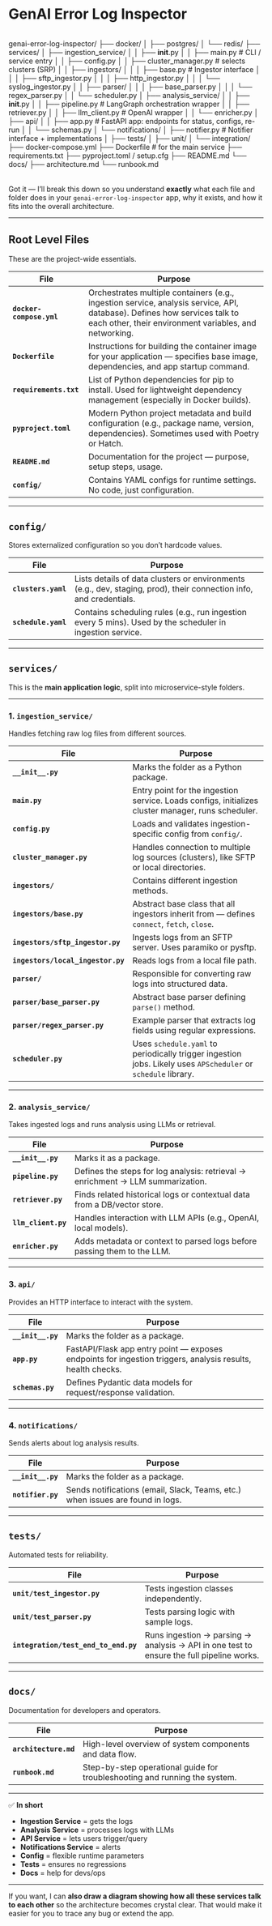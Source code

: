 # GenAI Error Log Inspector
######
genai-error-log-inspector/
├── docker/
│   ├── postgres/
│   └── redis/
├── services/
│   ├── ingestion_service/
│   │   ├── __init__.py
│   │   ├── main.py                # CLI / service entry
│   │   ├── config.py
│   │   ├── cluster_manager.py     # selects clusters (SRP)
│   │   ├── ingestors/
│   │   │   ├── base.py            # Ingestor interface
│   │   │   ├── sftp_ingestor.py
│   │   │   ├── http_ingestor.py
│   │   │   └── syslog_ingestor.py
│   │   ├── parser/
│   │   │   ├── base_parser.py
│   │   │   └── regex_parser.py
│   │   └── scheduler.py
│   ├── analysis_service/
│   │   ├── __init__.py
│   │   ├── pipeline.py            # LangGraph orchestration wrapper
│   │   ├── retriever.py
│   │   ├── llm_client.py          # OpenAI wrapper
│   │   └── enricher.py
│   ├── api/
│   │   ├── app.py                 # FastAPI app: endpoints for status, configs, re-run
│   │   └── schemas.py
│   └── notifications/
│       ├── notifier.py            # Notifier interface + implementations
│
├── tests/
│   ├── unit/
│   └── integration/
├── docker-compose.yml
├── Dockerfile                    # for the main service
├── requirements.txt
├── pyproject.toml / setup.cfg
├── README.md
└── docs/
    ├── architecture.md
    └── runbook.md

######

Got it — I’ll break this down so you understand **exactly** what each file and folder does in your `genai-error-log-inspector` app, why it exists, and how it fits into the overall architecture.

---

## **Root Level Files**

These are the project-wide essentials.

| File                     | Purpose                                                                                                                                                                            |
| ------------------------ | ---------------------------------------------------------------------------------------------------------------------------------------------------------------------------------- |
| **`docker-compose.yml`** | Orchestrates multiple containers (e.g., ingestion service, analysis service, API, database). Defines how services talk to each other, their environment variables, and networking. |
| **`Dockerfile`**         | Instructions for building the container image for your application — specifies base image, dependencies, and app startup command.                                                  |
| **`requirements.txt`**   | List of Python dependencies for pip to install. Used for lightweight dependency management (especially in Docker builds).                                                          |
| **`pyproject.toml`**     | Modern Python project metadata and build configuration (e.g., package name, version, dependencies). Sometimes used with Poetry or Hatch.                                           |
| **`README.md`**          | Documentation for the project — purpose, setup steps, usage.                                                                                                                       |
| **`config/`**            | Contains YAML configs for runtime settings. No code, just configuration.                                                                                                           |

---

## **`config/`**

Stores externalized configuration so you don’t hardcode values.

| File                | Purpose                                                                                                            |
| ------------------- | ------------------------------------------------------------------------------------------------------------------ |
| **`clusters.yaml`** | Lists details of data clusters or environments (e.g., dev, staging, prod), their connection info, and credentials. |
| **`schedule.yaml`** | Contains scheduling rules (e.g., run ingestion every 5 mins). Used by the scheduler in ingestion service.          |

---

## **`services/`**

This is the **main application logic**, split into microservice-style folders.

---

### **1. `ingestion_service/`**

Handles fetching raw log files from different sources.

| File                              | Purpose                                                                                                       |
| --------------------------------- | ------------------------------------------------------------------------------------------------------------- |
| **`__init__.py`**                 | Marks the folder as a Python package.                                                                         |
| **`main.py`**                     | Entry point for the ingestion service. Loads configs, initializes cluster manager, runs scheduler.            |
| **`config.py`**                   | Loads and validates ingestion-specific config from `config/`.                                                 |
| **`cluster_manager.py`**          | Handles connection to multiple log sources (clusters), like SFTP or local directories.                        |
| **`ingestors/`**                  | Contains different ingestion methods.                                                                         |
| **`ingestors/base.py`**           | Abstract base class that all ingestors inherit from — defines `connect`, `fetch`, `close`.                    |
| **`ingestors/sftp_ingestor.py`**  | Ingests logs from an SFTP server. Uses paramiko or pysftp.                                                    |
| **`ingestors/local_ingestor.py`** | Reads logs from a local file path.                                                                            |
| **`parser/`**                     | Responsible for converting raw logs into structured data.                                                     |
| **`parser/base_parser.py`**       | Abstract base parser defining `parse()` method.                                                               |
| **`parser/regex_parser.py`**      | Example parser that extracts log fields using regular expressions.                                            |
| **`scheduler.py`**                | Uses `schedule.yaml` to periodically trigger ingestion jobs. Likely uses `APScheduler` or `schedule` library. |

---

### **2. `analysis_service/`**

Takes ingested logs and runs analysis using LLMs or retrieval.

| File                | Purpose                                                                         |
| ------------------- | ------------------------------------------------------------------------------- |
| **`__init__.py`**   | Marks it as a package.                                                          |
| **`pipeline.py`**   | Defines the steps for log analysis: retrieval → enrichment → LLM summarization. |
| **`retriever.py`**  | Finds related historical logs or contextual data from a DB/vector store.        |
| **`llm_client.py`** | Handles interaction with LLM APIs (e.g., OpenAI, local models).                 |
| **`enricher.py`**   | Adds metadata or context to parsed logs before passing them to the LLM.         |

---

### **3. `api/`**

Provides an HTTP interface to interact with the system.

| File              | Purpose                                                                                                    |
| ----------------- | ---------------------------------------------------------------------------------------------------------- |
| **`__init__.py`** | Marks the folder as a package.                                                                             |
| **`app.py`**      | FastAPI/Flask app entry point — exposes endpoints for ingestion triggers, analysis results, health checks. |
| **`schemas.py`**  | Defines Pydantic data models for request/response validation.                                              |

---

### **4. `notifications/`**

Sends alerts about log analysis results.

| File              | Purpose                                                                        |
| ----------------- | ------------------------------------------------------------------------------ |
| **`__init__.py`** | Marks the folder as a package.                                                 |
| **`notifier.py`** | Sends notifications (email, Slack, Teams, etc.) when issues are found in logs. |

---

## **`tests/`**

Automated tests for reliability.

| File                                 | Purpose                                                                                  |
| ------------------------------------ | ---------------------------------------------------------------------------------------- |
| **`unit/test_ingestor.py`**          | Tests ingestion classes independently.                                                   |
| **`unit/test_parser.py`**            | Tests parsing logic with sample logs.                                                    |
| **`integration/test_end_to_end.py`** | Runs ingestion → parsing → analysis → API in one test to ensure the full pipeline works. |

---

## **`docs/`**

Documentation for developers and operators.

| File                  | Purpose                                                                    |
| --------------------- | -------------------------------------------------------------------------- |
| **`architecture.md`** | High-level overview of system components and data flow.                    |
| **`runbook.md`**      | Step-by-step operational guide for troubleshooting and running the system. |

---

✅ **In short**

* **Ingestion Service** = gets the logs
* **Analysis Service** = processes logs with LLMs
* **API Service** = lets users trigger/query
* **Notifications Service** = alerts
* **Config** = flexible runtime parameters
* **Tests** = ensures no regressions
* **Docs** = help for devs/ops

---

If you want, I can **also draw a diagram showing how all these services talk to each other** so the architecture becomes crystal clear. That would make it easier for you to trace any bug or extend the app.
